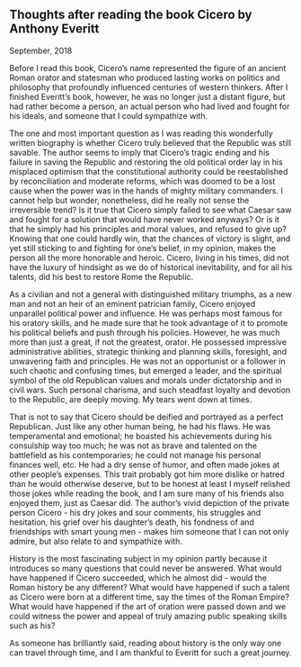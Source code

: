 ## Thoughts after reading the book Cicero by Anthony Everitt 
September, 2018

Before I read this book, Cicero’s name represented the figure of an ancient Roman orator and statesman who produced lasting works on politics and philosophy that profoundly influenced centuries of western thinkers. After I finished Everitt’s book, however, he was no longer just a distant figure, but had rather become a person, an actual person who had lived and fought for his ideals, and someone that I could sympathize with.

The one and most important question as I was reading this wonderfully written biography is whether Cicero truly believed that the Republic was still savable. The author seems to imply that Cicero’s tragic ending and his failure in saving the Republic and restoring the old political order lay in his misplaced optimism that the constitutional authority could be reestablished by reconciliation and moderate reforms, which was doomed to be a lost cause when the power was in the hands of mighty military commanders. I cannot help but wonder, nonetheless, did he really not sense the irreversible trend? Is it true that Cicero simply failed to see what Caesar saw and fought for a solution that would have never worked anyways? Or is it that he simply had his principles and moral values, and refused to give up? Knowing that one could hardly win, that the chances of victory is slight, and yet still sticking to and fighting for one’s belief, in my opinion, makes the person all the more honorable and heroic. Cicero, living in his times, did not have the luxury of hindsight as we do of historical inevitability, and for all his talents, did his best to restore Rome the Republic. 

As a civilian and not a general with distinguished military triumphs, as a new man and not an heir of an eminent patrician family, Cicero enjoyed unparallel political power and influence. He was perhaps most famous for his oratory skills, and he made sure that he took advantage of it to promote his political beliefs and push through his policies. However, he was much more than just a great, if not the greatest, orator. He possessed impressive administrative abilities, strategic thinking and planning skills, foresight, and unwavering faith and principles. He was not an opportunist or a follower in such chaotic and confusing times, but emerged a leader, and the spiritual symbol of the old Republican values and morals under dictatorship and in civil wars. Such personal charisma, and such steadfast loyalty and devotion to the Republic, are deeply moving. My tears went down at times.

That is not to say that Cicero should be deified and portrayed as a perfect Republican. Just like any other human being, he had his flaws. He was temperamental and emotional; he boasted his achievements during his consulship way too much; he was not as brave and talented on the battlefield as his contemporaries; he could not manage his personal finances well, etc. He had a dry sense of humor, and often made jokes at other people’s expenses. This trait probably got him more dislike or hatred than he would otherwise deserve, but to be honest at least I myself relished those jokes while reading the book, and I am sure many of his friends also enjoyed them, just as Caesar did. The author’s vivid depiction of the private person Cicero - his dry jokes and sour comments, his struggles and hesitation, his grief over his daughter’s death, his fondness of and friendships with smart young men - makes him someone that I can not only admire, but also relate to and sympathize with. 

History is the most fascinating subject in my opinion partly because it introduces so many questions that could never be answered. What would have happened if Cicero succeeded, which he almost did - would the Roman history be any different? What would have happened if such a talent as Cicero were born at a different time, say the times of the Roman Empire? What would have happened if the art of oration were passed down and we could witness the power and appeal of truly amazing public speaking skills such as his? 

As someone has brilliantly said, reading about history is the only way one can travel through time, and I am thankful to Everitt for such a great journey.
